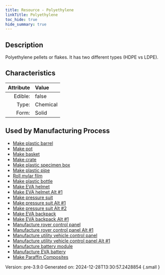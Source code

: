 ```yaml
---
title: Resource - Polyethylene
linkTitle: Polyethylene
toc_hide: true
hide_summary: true
---
```


## Description
&#10;&#9;&#9;Polyethylene pellets or flakes. It has two different types (HDPE vs LDPE). 

## Characteristics

| Attribute      | Value |
|--------:|:------|
|Edible:|false|
|Type:|Chemical|
|Form:|Solid|
 

## Used by Manufacturing Process

- [Make plastic barrel](/docs/definitions/process/make-plastic-barrel)
- [Make pot](/docs/definitions/process/make-pot)
- [Make basket](/docs/definitions/process/make-basket)
- [Make crate](/docs/definitions/process/make-crate)
- [Make plastic specimen box](/docs/definitions/process/make-plastic-specimen-box)
- [Make plastic pipe](/docs/definitions/process/make-plastic-pipe)
- [Roll mylar film](/docs/definitions/process/roll-mylar-film)
- [Make plastic bottle](/docs/definitions/process/make-plastic-bottle)
- [Make EVA helmet](/docs/definitions/process/make-eva-helmet)
- [Make EVA helmet Alt #1](/docs/definitions/process/make-eva-helmet-alt--1)
- [Make pressure suit](/docs/definitions/process/make-pressure-suit)
- [Make pressure suit Alt #1](/docs/definitions/process/make-pressure-suit-alt--1)
- [Make pressure suit Alt #2](/docs/definitions/process/make-pressure-suit-alt--2)
- [Make EVA backpack](/docs/definitions/process/make-eva-backpack)
- [Make EVA backpack Alt #1](/docs/definitions/process/make-eva-backpack-alt--1)
- [Manufacture rover control panel](/docs/definitions/process/manufacture-rover-control-panel)
- [Manufacture rover control panel Alt #1](/docs/definitions/process/manufacture-rover-control-panel-alt--1)
- [Manufacture utility vehicle control panel](/docs/definitions/process/manufacture-utility-vehicle-control-panel)
- [Manufacture utility vehicle control panel Alt #1](/docs/definitions/process/manufacture-utility-vehicle-control-panel-alt--1)
- [Manufacture battery module](/docs/definitions/process/manufacture-battery-module)
- [Manufacture EVA battery](/docs/definitions/process/manufacture-eva-battery)
- [Make Paraffin Composites](/docs/definitions/process/make-paraffin-composites)


    

Version: pre-3.9.0 Generated on: 2024-12-28T13:30:57.2428854
{.small }
